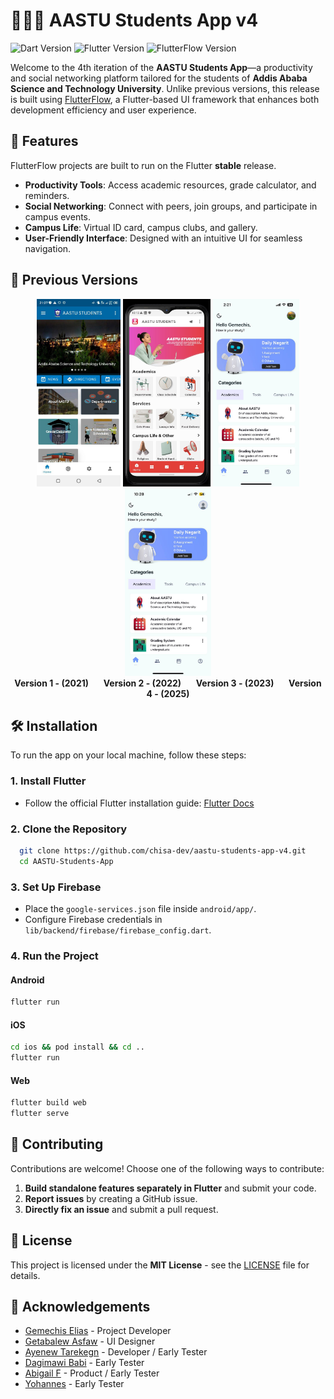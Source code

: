 # 👨🏽‍💻 AASTU Students App v4

![Dart Version](https://img.shields.io/badge/Dart-3.5-blue)
![Flutter Version](https://img.shields.io/badge/Flutter-3.24.2-blue)
![FlutterFlow Version](https://img.shields.io/badge/FlutterFlow-5.0.13%2B-blue)

Welcome to the 4th iteration of the **AASTU Students App**—a productivity and social networking platform tailored for the students of **Addis Ababa Science and Technology University**. Unlike previous versions, this release is built using [FlutterFlow](https://flutterflow.io/), a Flutter-based UI framework that enhances both development efficiency and user experience.

## 🚀 Features
FlutterFlow projects are built to run on the Flutter **stable** release.

- **Productivity Tools**: Access academic resources, grade calculator, and reminders.
- **Social Networking**: Connect with peers, join groups, and participate in campus events.
- **Campus Life**: Virtual ID card, campus clubs, and gallery.
- **User-Friendly Interface**: Designed with an intuitive UI for seamless navigation.

## 📜 Previous Versions
<div align="center">
  <img src="screenshots/version_01.jpg" height="300" alt="AASTU Students App v1">
  <img src="screenshots/version_02.jpg" height="300" alt="AASTU Students App v2">
  <img src="screenshots/version_03.jpg" height="300" alt="AASTU Students App v3">
    <img src="screenshots/version_04.jpg" height="300" alt="AASTU Students App v4 ">
</div>

<div align="center">
  <strong>Version 1 - (2021)</strong> &nbsp;&nbsp;&nbsp;&nbsp; 
  <strong>Version 2 - (2022)</strong> &nbsp;&nbsp;&nbsp;&nbsp;
  <strong>Version 3 - (2023)</strong> &nbsp;&nbsp;&nbsp;&nbsp;
  <strong>Version 4 - (2025)</strong>
</div>

## 🛠 Installation
To run the app on your local machine, follow these steps:

### **1. Install Flutter**
- Follow the official Flutter installation guide: [Flutter Docs](https://flutter.dev/docs/get-started/install)

### **2. Clone the Repository**
```sh
  git clone https://github.com/chisa-dev/aastu-students-app-v4.git
  cd AASTU-Students-App
```

### **3. Set Up Firebase**
- Place the `google-services.json` file inside `android/app/`.
- Configure Firebase credentials in `lib/backend/firebase/firebase_config.dart`.

### **4. Run the Project**
#### **Android**
```sh
flutter run
```
#### **iOS**
```sh
cd ios && pod install && cd ..
flutter run
```
#### **Web**
```sh
flutter build web
flutter serve
```

## 🤝 Contributing
Contributions are welcome! Choose one of the following ways to contribute:

1. **Build standalone features separately in Flutter** and submit your code.
2. **Report issues** by creating a GitHub issue.
3. **Directly fix an issue** and submit a pull request.

## 📜 License
This project is licensed under the **MIT License** - see the [LICENSE](LICENSE) file for details.

## 🙌 Acknowledgements
- [Gemechis Elias](https://github.com/chisa-dev) - Project Developer
- [Getabalew Asfaw](https://github.com/GetabalewAsfaw) - UI Designer
- [Ayenew Tarekegn](https://github.com/Ayenewtarekegn18) - Developer / Early Tester
- [Dagimawi Babi](https://github.com/dagmawibabi) - Early Tester
- [Abigail F](#) - Product / Early Tester
- [Yohannes](https://t.me/joey_yos) - Early Tester
